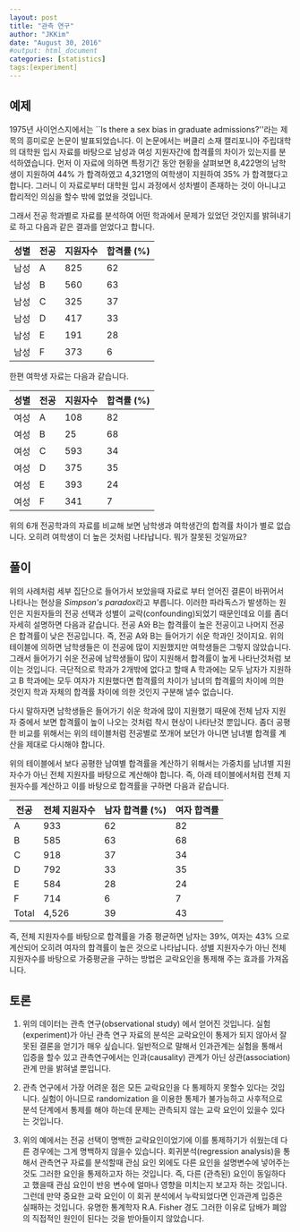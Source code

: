 ```yaml
---
layout: post 
title: "관측 연구"
author: "JKKim"
date: "August 30, 2016"
#output: html_document
categories: [statistics]
tags:[experiment]
---
```





## 예제 


1975년 사이언스지에서는 ``Is there a sex bias in graduate admissions?''라는 제목의 흥미로운 논문이 발표되었습니다. 이 논문에서는 버클리 소재 캘리포니아 주립대학의 대학원 입시 자료를 바탕으로 남성과 여성 지원자간에 합격률의 차이가 있는지를 분석하였습니다. 먼저 이 자료에 의하면 특정기간 동안 현황을 살펴보면 8,422명의 남학생이 지원하여 44% 가 합격하였고 4,321명의 여학생이 지원하여 35% 가 합격했다고 합니다. 그러니 이 자료로부터 대학원 입시 과정에서 성차별이 존재하는 것이 아니냐고 합리적인 의심을 할수 밖에 없었을 것입니다. 

그래서 전공 학과별로 자료를 분석하여 어떤 학과에서 문제가 있었던 것인지를 밝혀내기로 하고 다음과 같은 결과를 얻었다고 합니다. 


|성별 |전공     | 지원자수| 합격률 (%)|  
|-----| --------|---------|---------|
| 남성| A       | 825     | 62      |
| 남성| B       |560      | 63      |
| 남성| C       | 325     | 37      |
| 남성| D       | 417     | 33      | 
| 남성 | E      | 191     |  28     |
| 남성 | F      | 373     |   6     |


한편 여학생 자료는 다음과 같습니다. 

|성별 |전공     | 지원자수| 합격률 (%)|  
|-----| --------|---------|---------|
| 여성| A       | 108     |  82      |
| 여성| B       |  25      | 68      |
| 여성| C       | 593     |  34     |
| 여성| D       | 375     |  35      | 
| 여성 | E      | 393     |  24     |
| 여성 | F      | 341     |   7     |


위의 6개 전공학과의 자료를 비교해 보면 남학생과 여학생간의 합격률 차이가 별로 없습니다. 오히려 여학생이 더 높은 것처럼 나타납니다. 뭐가 잘못된 것일까요?

## 풀이  


위의 사례처럼 세부 집단으로 들어가서 보았을때 자료로 부터 얻어진 결론이 바뀌어서 나타나는 현상을 *Simpson's paradox*라고 부릅니다. 이러한 파라독스가 발생하는 원인은 지원자들의 전공 선택과 성별이 교락(confounding)되었기 때문인데요 이를 좀더 자세히 설명하면 다음과 같습니다. 전공 A와 B는 합격률이 높은 전공이고 나머지 전공은 합격률이 낮은 전공입니다. 즉, 전공 A와 B는 들어가기 쉬운 학과인 것이지요. 위의 테이블에 의하면 남학생들은 이 전공에 많이 지원했지만 여학생들은 그렇지 않았습니다.  그래서 들어가기 쉬운 전공에 남학생들이 많이 지원해서 합격률이 높게 나타난것처럼 보이는 것입니다. 극단적으로 학과가 2개밖에 없다고 할때 A 학과에는 모두 남자가 지원하고 B 학과에는 모두 여자가 지원했다면 합격률의 차이가 남녀의 합격률의 차이에 의한 것인지 학과 자체의 합격률 차이에 의한 것인지 구분해 낼수 없습니다. 




다시 말하자면 남학생들은 들어가기 쉬운 학과에 많이 지원했기 때문에 전체 남자 지원자 중에서 보면 합격률이 높이 나오는 것처럼 착시 현상이 나타난것 뿐입니다. 좀더 공평한 비교를 위해서는 위의 테이블처럼 전공별로 쪼개어 보던가 아니면 남녀별 합격률 계산을 제대로 다시해야 합니다. 

위의 테이블에서 보다 공평한 남여별 합격률을 계산하기 위해서는 가중치를 남녀별 지원자수가 아닌 전체 지원자를 바탕으로 계산해야 합니다. 즉, 아래 테이블에서처럼 전체 지원자수를 계산하고 이를 바탕으로 합격률을 구하면 다음과 같습니다. 



|전공 | 전체 지원자수| 남자 합격률 (%)| 여자 합격률 |  
| --------|---------|---------|----------|
| A       | 933   | 62      |  82 |
| B       | 585     | 63      | 68 |
| C       | 918     | 37      | 34 | 
| D       | 792     | 33      | 35 | 
| E      | 584    |  28     |  24 | 
| F      | 714     |   6     | 7 |
|Total   |4,526    | 39       | 43 | 

즉, 전체 지원자수를 바탕으로 합격률을 가중 평균하면 남자는 39%, 여자는 43% 으로 계산되어 오히려 여자의 합격률이 높은 것으로 나타납니다. 성별 지원자수가 아닌 전체 지원자수를 바탕으로 가중평균을 구하는 방법은 교락요인을 통제해 주는 효과를 가져옵니다. 

## 토론 

1. 위의 데이터는 관측 연구(observational study) 에서 얻어진 것입니다. 실험(experiment)가 아닌 관측 연구 자료의 분석은 교락요인이 통제가 되지 않아서 잘못된 결론을 얻기가 매우 싶습니다. 일반적으로 말해서 인과관계는 실험을 통해서 입증을 할수 있고 관측연구에서는 인과(causality) 관계가 아닌 상관(association) 관계 만을 밝혀낼 뿐입니다. 


2. 관측 연구에서 가장 어려운 점은 모든 교락요인을 다  통제하지 못할수 있다는 것입니다. 실험이 아니므로 randomization 을 이용한 통제가 불가능하고 사후적으로 분석 단계에서 통제를 해야 하는데 문제는 관측되지 않는 교락 요인이 있을수 있다는 것입니다. 

3. 위의 예에서는 전공 선택이 명백한 교략요인이었기에 이를 통제하기가 쉬웠는데 다른 경우에는 그게 명백하지 않을수 있습니다. 회귀분석(regression analysis)을 통해서 관측연구 자료를 분석할때 관심 요인 외에도 다른 요인을 설명변수에 넣어주는 것도 그러한 요인을 통제하고자 하는 것입니다. 즉, 다른 (관측된) 요인이 동일하다고 했을때 관심 요인이 반응 변수에 얼마나 영향을 미치는지 보고자 하는 것입니다. 그런데 만약 중요한 교락 요인이 이 회귀 분석에서 누락되었다면 인과관계 입증은 실패하는 것입니다. 유명한 통계학자 R.A. Fisher 경도 그러한 이유로 담배가 폐암의 직접적인 원인이 된다는 것을 받아들이지 않았습니다. 









